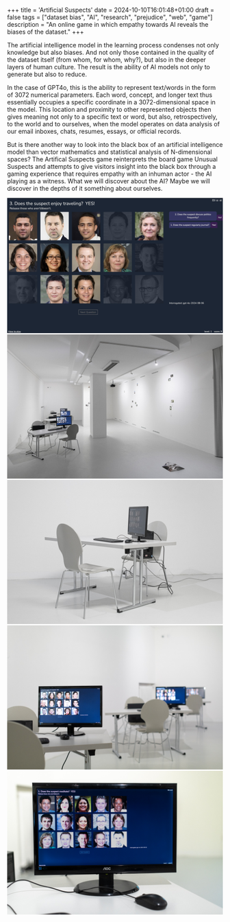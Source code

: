 +++
title = 'Artificial Suspects'
date = 2024-10-10T16:01:48+01:00
draft = false
tags = ["dataset bias", "AI", "research", "prejudice", "web", "game"]
description = "An online game in which empathy towards AI reveals the biases of the dataset."
+++

The artificial intelligence model in the learning process condenses not only knowledge but also biases.
And not only those contained in the quality of the dataset itself (from whom, for whom, why?), but also in the deeper layers of human culture.
The result is the ability of AI models not only to generate but also to reduce.

In the case of GPT4o, this is the ability to represent text/words in the form of 3072 numerical parameters.
Each word, concept, and longer text thus essentially occupies a specific coordinate in a 3072-dimensional space in the model.
This location and proximity to other represented objects then gives meaning not only to a specific text or word, but also, retrospectively, to the world and to ourselves, when the model operates on data analysis of our email inboxes, chats, resumes, essays, or official records. 

But is there another way to look into the black box of an artificial intelligence model than vector mathematics and statistical analysis of N-dimensional spaces?
The Artifical Suspects game reinterprets the board game Unusual Suspects and attempts to give visitors insight into the black box through a gaming experience that requires empathy with an inhuman actor - the AI playing as a witness.
What we will discover about the AI?
Maybe we will discover in the depths of it something about ourselves.

![Artificial Suspcets, screenshot of the gameplay](gameplay.jpg)
![Installation view](DSC_3044.jpg)
![Installation view](DSC_3058.jpg)
![Installation view](DSC_3334.jpg)
![Installation view](DSC_3338.jpg)
